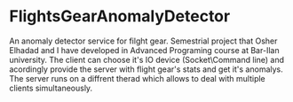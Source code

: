# FlightsGearAnomalyDetector

An anomaly detector service for filght gear. Semestrial project that Osher Elhadad and I have developed in Advanced Programing course at Bar-Ilan university.
The client can choose it's IO device (Socket\Command line) and acordingly provide the server with flight gear's stats and get it's anomalys.
The server runs on a diffrent therad which allows to deal with multiple clients simultaneously.
